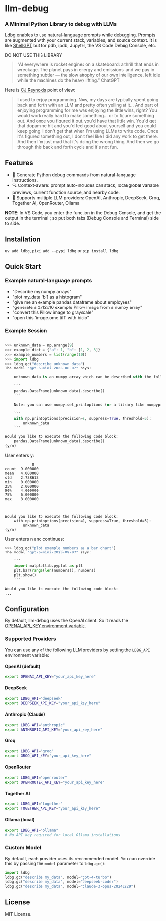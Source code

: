 # llm-debug

### A Minimal Python Library to debug with LLMs

Ldbg enables to use natural-language prompts while debugging. Prompts are augmented with your current stack, variables, and source context.
It is like [ShellGPT](https://github.com/TheR1D/shell_gpt) but for pdb, ipdb, Jupyter, the VS Code Debug Console, etc.

DO NOT USE THIS LIBRARY

> “AI everywhere is rocket engines on a skateboard: a thrill that ends in wreckage. The planet pays in energy and emissions, and we pay in something subtler — the slow atrophy of our own intelligence, left idle while the machines do the heavy lifting.” ChatGPT

Here is [CJ Reynolds](https://www.youtube.com/watch?v=0ZUkQF6boNg) point of view:

> I used to enjoy programming. Now, my days are typically spent going back and forth with an LLM and pretty often yelling at it… And part of enjoying programming for me was enjoying the little wins, right? You would work really hard to make something… or to figure something out. And once you figured it out, you'd have that little win. You'd get that dopamine hit and you'd feel good about yourself and you could keep going. I don't get that when I'm using LLMs to write code. Once it's figured something out, I don't feel like I did any work to get there. And then I'm just mad that it's doing the wrong thing. And then we go through this back and forth cycle and it's not fun.

## Features

- 🐍 Generate Python debug commands from natural-language instructions.
- 🔍 Context-aware: prompt auto-includes call stack, local/global variable previews, current function source, and nearby code.
- 🤖 Supports multiple LLM providers: OpenAI, Anthropic, DeepSeek, Groq, Together AI, OpenRouter, Ollama

**NOTE**: In VS Code, you enter the function in the Debug Console, and get the output in the terminal ; so put both tabs (Debug Console and Terminal) side to side.

## Installation

`uv add ldbg`, `pixi add --pypi ldbg` or `pip install ldbg`

## Quick Start

### Example natural-language prompts

- "Describe my numpy arrays"
- "plot my_data['b'] as a histogram"
- "give me an example pandas dataframe about employees"
- "generate a 3x12x16 example Pillow image from a numpy array"
- "convert this Pillow image to grayscale"
- "open this 'image.ome.tiff' with bioio"

### Example Session

```python

>>> unknown_data = np.arange(9)
>>> example_dict = {"a": 1, "b": [1, 2, 3]}
>>> example_numbers = list(range(10))
>>> import ldbg
>>> ldbg.gc("describe unknown_data")
The model "gpt-5-mini-2025-08-07" says:

    unknown_data is an numpy array which can be described with the following pandas code:
    
    ```
    pandas.DataFrame(unknown_data).describe()
    ```

    Note: you can use numpy.set_printoptions (or a library like numpyprint) to pretty print your array:
    
    ```
    with np.printoptions(precision=2, suppress=True, threshold=5):
        unknown_data
    ```

Would you like to execute the following code block:
    pandas.DataFrame(unknown_data).describe()
(y/n)
```

User enters y:
```
            0
count  9.000000
mean   4.000000
std    2.738613
min    0.000000
25%    2.000000
50%    4.000000
75%    6.000000
max    8.000000



Would you like to execute the following code block:
    with np.printoptions(precision=2, suppress=True, threshold=5):
        unknown_data
(y/n)
```

User enters n and continues:

```python
>>> ldbg.gc("plot example_numbers as a bar chart")
The model "gpt-5-mini-2025-08-07" says:

    ```
    import matplotlib.pyplot as plt
    plt.bar(range(len(numbers)), numbers)
    plt.show()
    ```

Would you like to execute the following code block:
...
```

## Configuration

By default, llm-debug uses the OpenAI client. So it reads the [OPENAI_API_KEY environment variable](https://platform.openai.com/docs/quickstart).

### Supported Providers

You can use any of the following LLM providers by setting the `LDBG_API` environment variable:

#### OpenAI (default)
```bash
export OPENAI_API_KEY="your_api_key_here"
```

#### DeepSeek
```bash
export LDBG_API="deepseek"
export DEEPSEEK_API_KEY="your_api_key_here"
```

#### Anthropic (Claude)
```bash
export LDBG_API="anthropic"
export ANTHROPIC_API_KEY="your_api_key_here"
```

#### Groq
```bash
export LDBG_API="groq"
export GROQ_API_KEY="your_api_key_here"
```

#### OpenRouter
```bash
export LDBG_API="openrouter"
export OPENROUTER_API_KEY="your_api_key_here"
```

#### Together AI
```bash
export LDBG_API="together"
export TOGETHER_API_KEY="your_api_key_here"
```

#### Ollama (local)
```bash
export LDBG_API="ollama"
# No API key required for local Ollama installations
```

### Custom Model

By default, each provider uses its recommended model. You can override this by passing the `model` parameter to `ldbg.gc()`:

```python
import ldbg
ldbg.gc("describe my_data", model="gpt-4-turbo")
ldbg.gc("describe my_data", model="deepseek-coder")
ldbg.gc("describe my_data", model="claude-3-opus-20240229")
```

## License

MIT License.